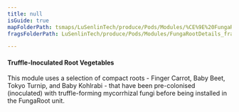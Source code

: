 ```yaml
---
title: null
isGuide: true
mapFolderPath: tsmaps/LuSenlinTech/produce/Pods/Modules/%CE%9E%20FungaRootDetails
fragsFolderPath: LuSenlinTech/produce/Pods/Modules/FungaRootDetails_frags

---
```



<!-- tsGuideRenderComment {"guide":{"id":"yGB21r0N9","path":"LuSenlinTech/produce/Pods/Modules","fragmentFolderPath":"LuSenlinTech/produce/Pods/Modules/FungaRootDetails_frags"},"fragment":{"id":"yGB21r0N9","topLevelMapKey":"y1FGAu02CF","mapKeyChain":"y1FGAu02CF","guideID":"yGB21r0zs","guidePath":"c:/GitHub/MuddySpud/MuddySpud.github.io/tsmaps/LuSenlinTech/produce/Pods/Modules/FungaRootDetails.tspod","chartKey":"y1FGAu02CF","isLeaf":false,"options":[{"id":"yGB2230Ah","option":"How it works","order":1,"isAncillary":true},{"id":"yGB22T0uH","option":"The science behind it","order":2,"isAncillary":true},{"id":"yGB22o05s","option":"The technology","order":3,"isAncillary":true}]}} -->


#### Truffle-Inoculated Root Vegetables

This module uses a selection of compact roots - Finger Carrot, Baby Beet, Tokyo Turnip, and Baby Kohlrabi - that have been pre-colonised (inoculated) with truffle-forming mycorrhizal fungi before being installed in the FungaRoot unit.

